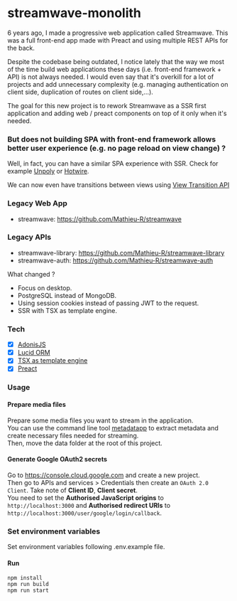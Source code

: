 # streamwave-monolith

6 years ago, I made a progressive web application called Streamwave. This was a full front-end app made with Preact and using multiple REST APIs for the back.

Despite the codebase being outdated, I notice lately that the way we most of the time build web applications these days (i.e. front-end framework + API) is not always needed. I would even say that it's overkill for a lot of projects and add unnecessary complexity (e.g. managing authentication on client side, duplication of routes on client side,...).

The goal for this new project is to rework Streamwave as a SSR first application and adding web / preact components on top of it only when it's needed.

### But does not building SPA with front-end framework allows better user experience (e.g. no page reload on view change) ?

Well, in fact, you can have a similar SPA experience with SSR.
Check for example [Unpoly](https://unpoly.com/) or [Hotwire](https://hotwired.dev/).

We can now even have transitions between views using [View Transition API](https://developer.mozilla.org/en-US/docs/Web/API/View_Transitions_API)

### Legacy Web App

- streamwave: https://github.com/Mathieu-R/streamwave

### Legacy APIs

- streamwave-library: https://github.com/Mathieu-R/streamwave-library
- streamwave-auth: https://github.com/Mathieu-R/streamwave-auth

What changed ?

- Focus on desktop.
- PostgreSQL instead of MongoDB.
- Using session cookies instead of passing JWT to the request.
- SSR with TSX as template engine.

### Tech

- [x] [AdonisJS](https://adonisjs.com/)
- [x] [Lucid ORM](https://lucid.adonisjs.com/docs/introduction)
- [x] [TSX as template engine](https://adonisjs.com/blog/use-tsx-for-your-template-engine)
- [x] [Preact](https://preactjs.com/)

### Usage

#### Prepare media files

Prepare some media files you want to stream in the application.  
You can use the command line tool [metadatapp](https://github.com/Mathieu-R/metadatapp) to extract metadata and create necessary files needed for streaming.  
Then, move the data folder at the root of this project.

#### Generate Google OAuth2 secrets

Go to https://console.cloud.google.com and create a new project.  
Then go to APIs and services > Credentials then create an `OAuth 2.0 Client`. Take note of **Client ID**, **Client secret**.  
You need to set the **Authorised JavaScript origins** to `http://localhost:3000` and **Authorised redirect URIs** to `http://localhost:3000/user/google/login/callback`.

### Set environment variables

Set environment variables following .env.example file.

#### Run

```
npm install
npm run build
npm run start
```
